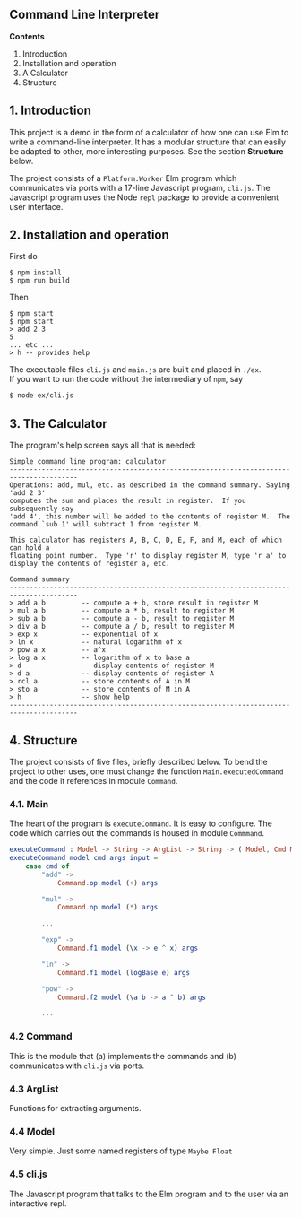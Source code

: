 ## Command Line Interpreter

**Contents**

1. Introduction
2. Installation and operation
3. A Calculator
4. Structure

## 1. Introduction

This project is a demo in the form of a calculator 
of how one can use Elm to write a command-line interpreter.
It has a modular structure that can easily be adapted
to other, more interesting purposes.  See the section
**Structure** below.

The project consists of a `Platform.Worker` Elm program which
communicates via ports with a 17-line
Javascript program, `cli.js`.  The Javascript program
uses the Node `repl` package to provide a convenient user
interface.

## 2. Installation and operation

First do

```
$ npm install
$ npm run build
```
Then 

```
$ npm start
$ npm start
> add 2 3
5
... etc ...
> h -- provides help
```

The executable files `cli.js` and `main.js` are built
and placed in `./ex`.  
If you want to run the code without the intermediary 
of `npm`, say

```bash
$ node ex/cli.js
```


## 3.  The Calculator

The program's help screen says all that is needed:

```
Simple command line program: calculator
---------------------------------------------------------------------------------------
Operations: add, mul, etc. as described in the command summary. Saying 'add 2 3'
computes the sum and places the result in register.  If you subsequently say
'add 4', this number will be added to the contents of register M.  The
command `sub 1' will subtract 1 from register M.

This calculator has registers A, B, C, D, E, F, and M, each of which can hold a
floating point number.  Type 'r' to display register M, type 'r a' to
display the contents of register a, etc.

Command summary
---------------------------------------------------------------------------------------
> add a b         -- compute a + b, store result in register M
> mul a b         -- compute a * b, result to register M
> sub a b         -- compute a - b, result to register M
> div a b         -- compute a / b, result to register M
> exp x           -- exponential of x
> ln x            -- natural logarithm of x
> pow a x         -- a^x
> log a x         -- logarithm of x to base a
> d               -- display contents of register M
> d a             -- display contents of register A
> rcl a           -- store contents of A in M
> sto a           -- store contents of M in A
> h               -- show help
---------------------------------------------------------------------------------------
```

## 4. Structure

The project consists of five files, briefly described below.
To bend the project to other uses, one must change
the function `Main.executedCommand` and the code it references
in module `Command`.


### 4.1. Main

The heart of the program is `executeCommand`.  It is
easy to configure.  The code which carries out
 the commands is housed in module
`Commmand`.

```elm
executeCommand : Model -> String -> ArgList -> String -> ( Model, Cmd Msg )
executeCommand model cmd args input =
    case cmd of
        "add" ->
            Command.op model (+) args

        "mul" ->
            Command.op model (*) args

        ... 

        "exp" ->
            Command.f1 model (\x -> e ^ x) args

        "ln" ->
            Command.f1 model (logBase e) args

        "pow" ->
            Command.f2 model (\a b -> a ^ b) args

        ... 
```

### 4.2 Command 

This is the module that (a) implements
the commands and (b) communicates with `cli.js` via ports.


### 4.3 ArgList

Functions for extracting arguments.

### 4.4 Model

Very simple.  Just some named registers of type `Maybe Float`

### 4.5 cli.js

The Javascript program that talks to the Elm program
and to the user via  an interactive repl.

